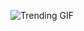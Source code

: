 
<!-- GIF_SECTION -->
![Trending GIF](https://media3.giphy.com/media/v1.Y2lkPThiYjIxNzcyN2Jpdnd4b2J6dHZ3NHI5MWd0Y3poNmFkdjh1c2FqbmowOGswbW9nZiZlcD12MV9naWZzX3NlYXJjaCZjdD1n/7DtejiYu1Uq4gQ8PcH/giphy.gif)
<!-- END_GIF_SECTION -->

